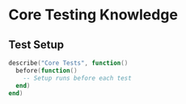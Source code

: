 # Core Testing Knowledge

## Test Setup
```lua
describe("Core Tests", function()
  before(function()
    -- Setup runs before each test
  end)
end)
```